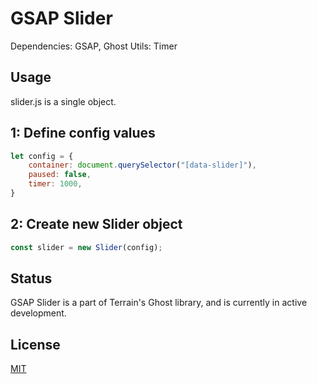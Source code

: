 # GSAP Slider

Dependencies: GSAP, Ghost Utils: Timer

## Usage

slider.js is a single object. 

## 1: Define config values

```javascript
let config = {
    container: document.querySelector("[data-slider]"),
    paused: false,
    timer: 1000,
}
```

## 2: Create new Slider object

```javascript
const slider = new Slider(config);
```

## Status
GSAP Slider is a part of Terrain's Ghost library, and is currently in active development.

## License
[MIT](https://choosealicense.com/licenses/mit/)